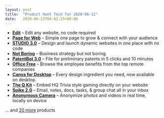 ```yaml
---
layout: post
title:  "Product Hunt Tech for 2020-06-12"
date:   2020-06-13T04:02:25+00:00
---
```


* **[Edit](https://www.producthunt.com/posts/edit-1-d23d187c-9e85-4f51-96ac-e5fcf1b8e6ea?utm_campaign=producthunt-api&utm_medium=api-v2&utm_source=Application%3A+Daily+Digest+RSS+v2+%28ID%3A+29748%29)** – Edit any website, no code required
* **[Page for Web](https://www.producthunt.com/posts/page-for-web?utm_campaign=producthunt-api&utm_medium=api-v2&utm_source=Application%3A+Daily+Digest+RSS+v2+%28ID%3A+29748%29)** – Simple one page to grow & connect with your audience
* **[STUDIO 3.0](https://www.producthunt.com/posts/studio-3-0?utm_campaign=producthunt-api&utm_medium=api-v2&utm_source=Application%3A+Daily+Digest+RSS+v2+%28ID%3A+29748%29)** – Design and launch dynamic websites in one place with no code
* **[Not Boring](https://www.producthunt.com/posts/not-boring?utm_campaign=producthunt-api&utm_medium=api-v2&utm_source=Application%3A+Daily+Digest+RSS+v2+%28ID%3A+29748%29)** – Business strategy but not boring.
* **[PatentBot 3.0](https://www.producthunt.com/posts/patentbot-3-0?utm_campaign=producthunt-api&utm_medium=api-v2&utm_source=Application%3A+Daily+Digest+RSS+v2+%28ID%3A+29748%29)** – File for preliminary patents in 5 clicks and 10 minutes
* **[Office Free](https://www.producthunt.com/posts/office-free?utm_campaign=producthunt-api&utm_medium=api-v2&utm_source=Application%3A+Daily+Digest+RSS+v2+%28ID%3A+29748%29)** – Browse the employee benefits from the top remote companies
* **[Canva for Desktop](https://www.producthunt.com/posts/canva-for-desktop?utm_campaign=producthunt-api&utm_medium=api-v2&utm_source=Application%3A+Daily+Digest+RSS+v2+%28ID%3A+29748%29)** – Every design ingredient you need, now available on desktop.
* **[The Q Kit](https://www.producthunt.com/posts/the-q-kit?utm_campaign=producthunt-api&utm_medium=api-v2&utm_source=Application%3A+Daily+Digest+RSS+v2+%28ID%3A+29748%29)** – Embed HQ Trivia style gaming directly on your website
* **[Spike 2.0](https://www.producthunt.com/posts/spike-2-0?utm_campaign=producthunt-api&utm_medium=api-v2&utm_source=Application%3A+Daily+Digest+RSS+v2+%28ID%3A+29748%29)** – Email, notes, docs, tasks, & group chat all in your inbox
* **[Anonymous Camera](https://www.producthunt.com/posts/anonymous-camera?utm_campaign=producthunt-api&utm_medium=api-v2&utm_source=Application%3A+Daily+Digest+RSS+v2+%28ID%3A+29748%29)** – Anonymize photos and videos in real time, locally on device

… and [20 more](https://www.producthunt.com/tech) products